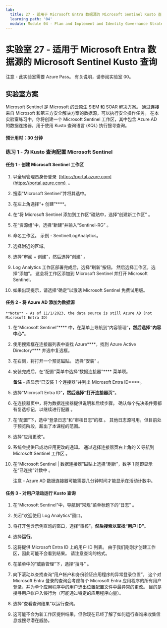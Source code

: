 ```yaml
---
lab:
  title: 27 - 适用于 Microsoft Entra 数据源的 Microsoft Sentinel Kusto 查询
  learning path: '04'
  module: Module 04 - Plan and Implement and Identity Governance Strategy
---
```


# 实验室 27 - 适用于 Microsoft Entra 数据源的 Microsoft Sentinel Kusto 查询

注意 - 此实验室需要 Azure Pass。 有关说明，请参阅实验室 00。

## 实验室方案

Microsoft Sentinel 是 Microsoft 的云原生 SIEM 和 SOAR 解决方案。  通过连接来自 Microsoft 和第三方安全解决方案的数据源，可以执行安全操作任务。  在本实验室练习中，你将创建一个 Microsoft Sentinel 工作区，其中包含 Azure AD 的数据连接器，用于使用 Kusto 查询语言 (KQL) 执行搜寻查询。 

#### 预计用时：30 分钟

### 练习 1 - 为 Kusto 查询配置 Microsoft Sentinel

#### 任务 1 - 创建 Microsoft Sentinel 工作区

1. 以全局管理员身份登录  [https://portal.azure.com](https://portal.azure.com)  。

1. 搜索“Microsoft Sentinel”并将其选中。 

1. 在左上角选择“+ 创建”****。

1. 在“将 Microsoft Sentinel 添加到工作区”磁贴中，选择“创建新工作区” 。

1. 在“资源组”中，选择“新建”并输入“Sentinel-RG”  。

1. 命名工作区。  示例 - SentinelLogAnalytics。

1. 选择附近的区域。

1. 选择“审阅 + 创建”，然后选择“创建” 。

1. Log Analytics 工作区部署完成后，选择“刷新”按钮。 然后选择工作区，选择“添加”。  这会将工作区添加到 Microsoft Sentinel 并打开 Microsoft Sentinel。

1. 如果出现提示，请选择“确定”以激活 Microsoft Sentinel 免费试用版。

#### 任务 2 - 将 Azure AD 添加为数据源
    **Note** - As of 11/1/2023, the data source is still Azure AD (not Microsoft Entra ID)

1. 在“Microsoft Sentinel”**** 中，在菜单上导航到“内容管理”****，然后选择“内容中心”****。

1. 使用搜索框在连接器列表中查找 Azure****，找到 Azure Active Directory**** 并选中复选框。

1. 在右侧，将打开一个预览磁贴。  选择“安装”  。

1. 安装完成后，在“配置”菜单中选择“数据连接器”**** 菜单项。

    **备注** - 应显示“已安装 1 个连接器”并列出 Microsoft Entra ID****。

1. 选择“Microsoft Entra ID”****，然后选择“打开连接器页”****。

1. 在连接器页中，将为数据连接器提供说明和后续步骤。 确认每个先决条件旁都有复选标记，以继续进行配置 。

1. 在“配置”下，选中“登录日志”和“审核日志”的框  。 其他日志源可用，但目前处于预览阶段，超出了本课程的范围。

1. 选择“应用更改”。 

1. 系统会提供已成功应用更改的通知。 通过选择连接器页右上角的 X 导航到 Microsoft Sentinel 工作区 。

1. 在“Microsoft Sentinel | 数据连接器”磁贴上选择“刷新”，数字 1 随即显示在“已连接”计数中  。

   注意 - Azure AD 数据连接器可能需要几分钟时间才能显示在活动计数中。 

#### 任务 3 - 对用户活动运行 Kusto 查询

1. 在“Microsoft Sentinel”中，导航到“常规”菜单标题下的“日志”  。

1. 关闭“欢迎使用 Log Analytics”窗口。

1. 将打开包含示例查询的窗口，选择“审核”****，然后搜索以查找“用户 ID”****。

1. 选择**运行**。 

1. 这将提供 Microsoft Entra ID 上的用户 ID 列表。  由于我们刚刚才创建工作区，因此可能不会看到结果。  请注意查询的格式。

1. 在菜单中的“威胁管理”下，选择“搜寻” 。 

1. 向下滚动以查找查询“用户帐户和身份验证应用程序的异常登录位置”。  这个对 Microsoft Entra 登录的查询会考虑每个 Microsoft Entra 应用程序的所有用户登录，并为单个应用程序中的用户选出位置配置文件中最异常的更改。 目的是搜寻用户帐户入侵行为（可能通过特定的应用程序向量）。 

1. 选择“查看查询结果”以运行查询。

1. 这可能不会为新工作区提供结果，但你现在已经了解了如何运行查询来收集信息或搜寻潜在威胁。
